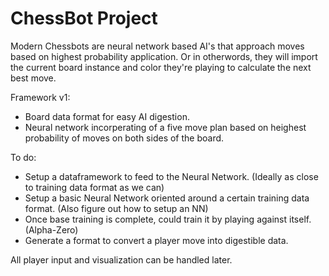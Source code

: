 # ChessBot Project

Modern Chessbots are neural network based AI's that approach moves based on highest probability application. Or in otherwords, they will import the current board instance and color they're playing to calculate the next best move.

Framework v1:
- Board data format for easy AI digestion.
- Neural network incorperating of a five move plan based on heighest probability of moves on both sides of the board.

To do:
- Setup a dataframework to feed to the Neural Network. (Ideally as close to training data format as we can)
- Setup a basic Neural Network oriented around a certain training data format. (Also figure out how to setup an NN)
- Once base training is complete, could train it by playing against itself. (Alpha-Zero)
- Generate a format to convert a player move into digestible data.

All player input and visualization can be handled later.
